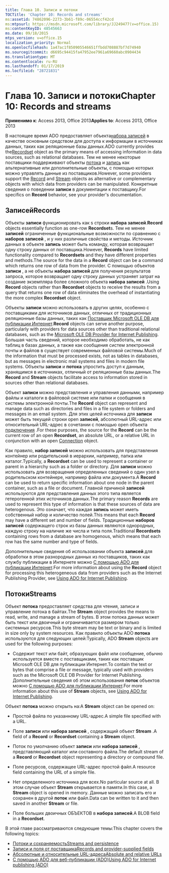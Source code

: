 ```yaml
---
title: Глава 10. Записи и потоки
TOCTitle: 'Chapter 10: Records and streams'
ms:assetid: 74862096-2273-3b61-f89c-06554ccf42cd
ms:mtpsurl: https://msdn.microsoft.com/library/JJ249477(v=office.15)
ms:contentKeyID: 48545663
ms.date: 09/18/2015
mtps_version: v=office.15
localization_priority: Normal
ms.openlocfilehash: 1a47ac1f850905546651ffbdd708887bf7d74940
ms.sourcegitcommit: d6695c94415fa47952ee7961a69660abc0904434
ms.translationtype: MT
ms.contentlocale: ru-RU
ms.lasthandoff: 01/17/2019
ms.locfileid: "28721831"
---
```

# <a name="chapter-10-records-and-streams"></a><span data-ttu-id="7d9e0-102">Глава 10. Записи и потоки</span><span class="sxs-lookup"><span data-stu-id="7d9e0-102">Chapter 10: Records and streams</span></span>

<span data-ttu-id="7d9e0-103">**Применимо к**: Access 2013, Office 2013</span><span class="sxs-lookup"><span data-stu-id="7d9e0-103">**Applies to**: Access 2013, Office 2013</span></span>

<span data-ttu-id="7d9e0-104">В настоящее время ADO предоставляет объекта[набора записей](recordset-object-ado.md) в качестве основным средством для доступа к информации в источниках данных, таких как реляционные базы данных.</span><span class="sxs-lookup"><span data-stu-id="7d9e0-104">ADO currently provides the[Recordset](recordset-object-ado.md) object as the primary means of accessing information in data sources, such as relational databases.</span></span> <span data-ttu-id="7d9e0-105">Тем не менее некоторые поставщики поддерживают объекты [потока](stream-object-ado.md) и [запись](record-object-ado.md) как альтернативные или дополнительные объекты, с помощью которых можно управлять данные из поставщиков.</span><span class="sxs-lookup"><span data-stu-id="7d9e0-105">However, some providers support the [Record](record-object-ado.md) and [Stream](stream-object-ado.md) objects as alternative or complementary objects with which data from providers can be manipulated.</span></span> <span data-ttu-id="7d9e0-106">Конкретные сведения о поведении **записи** в документации к поставщику.</span><span class="sxs-lookup"><span data-stu-id="7d9e0-106">For specifics on **Record** behavior, see your provider's documentation.</span></span>

## <a name="records"></a><span data-ttu-id="7d9e0-107">Записей</span><span class="sxs-lookup"><span data-stu-id="7d9e0-107">Records</span></span>

<span data-ttu-id="7d9e0-108">Объекты **записи** функционировать как s строки **набора записей**.</span><span class="sxs-lookup"><span data-stu-id="7d9e0-108">**Record** objects essentially function as one-row **Recordset**s.</span></span> <span data-ttu-id="7d9e0-109">Тем не менее **записей** ограниченные функциональные возможности по сравнению с **наборов записей** , и у них различные свойства и методы. Источник данных в объекте **запись** может быть команду, которая возвращает одну строку данных от поставщика.</span><span class="sxs-lookup"><span data-stu-id="7d9e0-109">However, **Records** have limited functionality compared to **Recordsets** and they have different properties and methods.The source for the data in a **Record** object can be a command which returns one row of data from the provider.</span></span> <span data-ttu-id="7d9e0-110">С помощью объектов **записи** , а не объекты **набора записей** для получения результатов запроса, которое возвращает одну строку данных устраняет затрат на создание экземпляра более сложного объекта **набора записей** .</span><span class="sxs-lookup"><span data-stu-id="7d9e0-110">Using **Record** objects rather than **Recordset** objects to receive the results from a query that returns one row of data eliminates the overhead of instantiating the more complex **Recordset** object.</span></span>

<span data-ttu-id="7d9e0-111">Объекты **записи** можно использовать в других целях, особенно с поставщиками для источников данных, отличных от традиционных реляционные базы данных, таких как [Поставщик Microsoft OLE DB для публикации Интернет](microsoft-ole-db-provider-for-internet-publishing.md).</span><span class="sxs-lookup"><span data-stu-id="7d9e0-111">**Record** objects can serve another purpose, particularly with providers for data sources other than traditional relational databases, such as the [Microsoft OLE DB Provider for Internet Publishing](microsoft-ole-db-provider-for-internet-publishing.md).</span></span> <span data-ttu-id="7d9e0-112">Большая часть сведений, которое необходимо обработать, не как таблиц в базах данных, а также как сообщения систем электронной почты и файлов в существует современных файловой системы.</span><span class="sxs-lookup"><span data-stu-id="7d9e0-112">Much of the information that must be processed exists, not as tables in databases, but as messages in electronic mail systems and files in modern file systems.</span></span> <span data-ttu-id="7d9e0-113">Объекты **записи** и **потока** упростить доступ к данным, хранящимся в источниках, отличный от реляционные базы данных.</span><span class="sxs-lookup"><span data-stu-id="7d9e0-113">The **Record** and **Stream** objects facilitate access to information stored in sources other than relational databases.</span></span>

<span data-ttu-id="7d9e0-114">Объект **записи** можно представления и управления данными, например файлы и каталоги в файловой системе или папки и сообщения в системы электронной почты.</span><span class="sxs-lookup"><span data-stu-id="7d9e0-114">The **Record** object can represent and manage data such as directories and files in a file system or folders and messages in an email system.</span></span> <span data-ttu-id="7d9e0-115">Для этих целей источника для **записи** может быть текущей строки open **записей**, абсолютный URL-адрес или относительный URL-адрес в сочетании с помощью open объекта [подключения](connection-object-ado.md) .</span><span class="sxs-lookup"><span data-stu-id="7d9e0-115">For these purposes, the source for the **Record** can be the current row of an open **Recordset**, an absolute URL, or a relative URL in conjunction with an open [Connection](connection-object-ado.md) object.</span></span>

<span data-ttu-id="7d9e0-116">Как правило, **набор записей** можно использовать для представления контейнер или родительский в иерархии, например, папка или каталог.</span><span class="sxs-lookup"><span data-stu-id="7d9e0-116">Typically, a **Recordset** can be used to represent a container or parent in a hierarchy such as a folder or directory.</span></span> <span data-ttu-id="7d9e0-117">Для **записи** можно использовать для возвращения определенных сведений о один узел в родительском контейнере, например файла или документа.</span><span class="sxs-lookup"><span data-stu-id="7d9e0-117">A **Record** can be used to return specific information about one node in the parent container, such as a file or document.</span></span> <span data-ttu-id="7d9e0-118">Главной причиной **записей** используются для представления данных этого типа является гетерогенной этих источников данных.</span><span class="sxs-lookup"><span data-stu-id="7d9e0-118">The primary reason **Records** are used to represent this type of information is that these sources of data are heterogenous.</span></span> <span data-ttu-id="7d9e0-119">Это означает, что каждая **запись** может иметь собственный набор и количество полей.</span><span class="sxs-lookup"><span data-stu-id="7d9e0-119">This means that each **Record** may have a different set and number of fields.</span></span> <span data-ttu-id="7d9e0-120">Традиционные **наборов записей** содержащего строк из базы данных являются однородных, каждую строку на наличие же числа и типа поля.</span><span class="sxs-lookup"><span data-stu-id="7d9e0-120">Traditional **Recordsets** containing rows from a database are homogenous, which means that each row has the same number and type of fields.</span></span>

<span data-ttu-id="7d9e0-121">Дополнительные сведения об использовании объекта **записей** для обработки в этом разнородных данных из поставщиков, таких как службу публикации в Интернете можно [С помощью ADO для публикации Интернет](using-ado-for-internet-publishing.md).</span><span class="sxs-lookup"><span data-stu-id="7d9e0-121">For more information about using the **Record** object for processing this heterogeneous data from providers such as the Internet Publishing Provider, see [Using ADO for Internet Publishing](using-ado-for-internet-publishing.md).</span></span>

## <a name="streams"></a><span data-ttu-id="7d9e0-122">Потоки</span><span class="sxs-lookup"><span data-stu-id="7d9e0-122">Streams</span></span>

<span data-ttu-id="7d9e0-123">Объект **потока** предоставляет средства для чтения, записи и управление потока в байтах.</span><span class="sxs-lookup"><span data-stu-id="7d9e0-123">The **Stream** object provides the means to read, write, and manage a stream of bytes.</span></span> <span data-ttu-id="7d9e0-124">В этом потока данных может быть текст или двоичный и ограничивается размером только системных ресурсов.</span><span class="sxs-lookup"><span data-stu-id="7d9e0-124">This byte stream may be text or binary and is limited in size only by system resources.</span></span> <span data-ttu-id="7d9e0-125">Как правило объекты ADO **потока** используются для следующих целей:</span><span class="sxs-lookup"><span data-stu-id="7d9e0-125">Typically, ADO **Stream** objects are used for the following purposes:</span></span>

- <span data-ttu-id="7d9e0-126">Содержит текст или байт, образующих файл или сообщение, обычно используется вместе с поставщиками, таких как поставщик Microsoft OLE DB для публикации Интернет.</span><span class="sxs-lookup"><span data-stu-id="7d9e0-126">To contain the text or bytes that comprise a file or message, typically used with providers such as the Microsoft OLE DB Provider for Internet Publishing.</span></span> <span data-ttu-id="7d9e0-127">Дополнительные сведения об этом использования **поток** объектов можно [С помощью ADO для публикации Интернет](using-ado-for-internet-publishing.md).</span><span class="sxs-lookup"><span data-stu-id="7d9e0-127">For more information about this use of **Stream** objects, see [Using ADO for Internet Publishing](using-ado-for-internet-publishing.md).</span></span>

<span data-ttu-id="7d9e0-128">Объект **потока** можно открыть на:</span><span class="sxs-lookup"><span data-stu-id="7d9e0-128">A **Stream** object can be opened on:</span></span>

- <span data-ttu-id="7d9e0-129">Простой файла по указанному URL-адрес.</span><span class="sxs-lookup"><span data-stu-id="7d9e0-129">A simple file specified with a URL.</span></span>

- <span data-ttu-id="7d9e0-130">Поле **записи** или **набора записей** , содержащий объект **Stream** .</span><span class="sxs-lookup"><span data-stu-id="7d9e0-130">A field of a **Record** or **Recordset** containing a **Stream** object.</span></span>

- <span data-ttu-id="7d9e0-131">Поток по умолчанию объект **записи** или **набора записей** , представляющий каталог или составного файла.</span><span class="sxs-lookup"><span data-stu-id="7d9e0-131">The default stream of a **Record** or **Recordset** object representing a directory or compound file.</span></span>

- <span data-ttu-id="7d9e0-132">Поле ресурсов, содержащее URL-адрес простой файл.</span><span class="sxs-lookup"><span data-stu-id="7d9e0-132">A resource field containing the URL of a simple file.</span></span>

- <span data-ttu-id="7d9e0-133">Нет определенного источника для всех.</span><span class="sxs-lookup"><span data-stu-id="7d9e0-133">No particular source at all.</span></span> <span data-ttu-id="7d9e0-134">В этом случае объект **Stream** открывается в памяти.</span><span class="sxs-lookup"><span data-stu-id="7d9e0-134">In this case, a **Stream** object is opened in memory.</span></span> <span data-ttu-id="7d9e0-135">Данные можно записать его и сохранен в другой **поток** или файл.</span><span class="sxs-lookup"><span data-stu-id="7d9e0-135">Data can be written to it and then saved in another **Stream** or file.</span></span>

- <span data-ttu-id="7d9e0-136">Поле больших двоичных ОБЪЕКТОВ в **набора записей**.</span><span class="sxs-lookup"><span data-stu-id="7d9e0-136">A BLOB field in a **Recordset**.</span></span>

<span data-ttu-id="7d9e0-137">В этой главе рассматриваются следующие темы:</span><span class="sxs-lookup"><span data-stu-id="7d9e0-137">This chapter covers the following topics:</span></span>

- [<span data-ttu-id="7d9e0-138">Потоки и сохраняемость</span><span class="sxs-lookup"><span data-stu-id="7d9e0-138">Streams and persistence</span></span>](streams-and-persistence.md)
- [<span data-ttu-id="7d9e0-139">Записи и поля от поставщика</span><span class="sxs-lookup"><span data-stu-id="7d9e0-139">Records and provider-supplied fields</span></span>](records-and-provider-supplied-fields.md)
- [<span data-ttu-id="7d9e0-140">Абсолютные и относительные URL-адреса</span><span class="sxs-lookup"><span data-stu-id="7d9e0-140">Absolute and relative URLs</span></span>](absolute-and-relative-urls.md)
- [<span data-ttu-id="7d9e0-141">С помощью ADO для веб-публикации (ADO)</span><span class="sxs-lookup"><span data-stu-id="7d9e0-141">Using ADO for Internet publishing (ADO)</span></span>](using-ado-for-internet-publishing.md)
